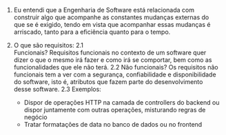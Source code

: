 1. Eu entendi que a Engenharia de Software está relacionada com construir algo que acompanhe as constantes mudanças externas do que se é exigido, tendo em vista que acompanhar essas mudanças é arriscado, tanto para
a eficiência quanto para o tempo.

2. O que são requisitos:
2.1 </br>
Funcionais?
   Requisitos funcionais no contexto de um software quer dizer o que o mesmo irá fazer e como irá se comportar, bem como as funcionalidades que ele não terá.
2.2 
Não funcionais?
   Os requisitos não funcionais tem a ver com a segurança, confiabilidade e disponibilidade do software, isto é, atributos que fazem parte do desenvolvimento desse software.
2.3 
Exemplos:
   - Dispor de operações HTTP na camada de controllers do backend ou dispor juntamente com outras operações, misturando regras de negócio
   - Tratar formatações de data no banco de dados ou no frontend